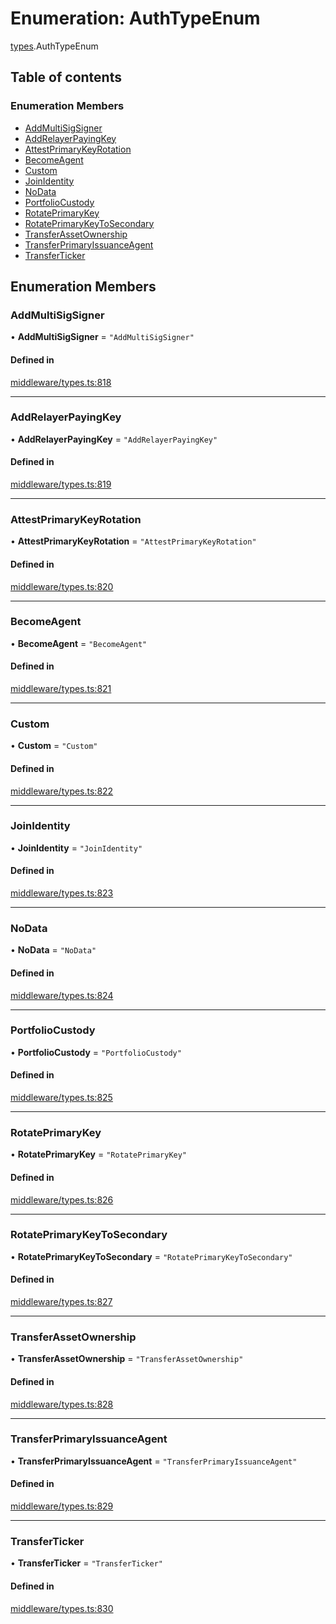 # Enumeration: AuthTypeEnum

[types](../wiki/types).AuthTypeEnum

## Table of contents

### Enumeration Members

- [AddMultiSigSigner](../wiki/types.AuthTypeEnum#addmultisigsigner)
- [AddRelayerPayingKey](../wiki/types.AuthTypeEnum#addrelayerpayingkey)
- [AttestPrimaryKeyRotation](../wiki/types.AuthTypeEnum#attestprimarykeyrotation)
- [BecomeAgent](../wiki/types.AuthTypeEnum#becomeagent)
- [Custom](../wiki/types.AuthTypeEnum#custom)
- [JoinIdentity](../wiki/types.AuthTypeEnum#joinidentity)
- [NoData](../wiki/types.AuthTypeEnum#nodata)
- [PortfolioCustody](../wiki/types.AuthTypeEnum#portfoliocustody)
- [RotatePrimaryKey](../wiki/types.AuthTypeEnum#rotateprimarykey)
- [RotatePrimaryKeyToSecondary](../wiki/types.AuthTypeEnum#rotateprimarykeytosecondary)
- [TransferAssetOwnership](../wiki/types.AuthTypeEnum#transferassetownership)
- [TransferPrimaryIssuanceAgent](../wiki/types.AuthTypeEnum#transferprimaryissuanceagent)
- [TransferTicker](../wiki/types.AuthTypeEnum#transferticker)

## Enumeration Members

### AddMultiSigSigner

• **AddMultiSigSigner** = ``"AddMultiSigSigner"``

#### Defined in

[middleware/types.ts:818](https://github.com/PolymeshAssociation/polymesh-sdk/blob/8a9e72221/src/middleware/types.ts#L818)

___

### AddRelayerPayingKey

• **AddRelayerPayingKey** = ``"AddRelayerPayingKey"``

#### Defined in

[middleware/types.ts:819](https://github.com/PolymeshAssociation/polymesh-sdk/blob/8a9e72221/src/middleware/types.ts#L819)

___

### AttestPrimaryKeyRotation

• **AttestPrimaryKeyRotation** = ``"AttestPrimaryKeyRotation"``

#### Defined in

[middleware/types.ts:820](https://github.com/PolymeshAssociation/polymesh-sdk/blob/8a9e72221/src/middleware/types.ts#L820)

___

### BecomeAgent

• **BecomeAgent** = ``"BecomeAgent"``

#### Defined in

[middleware/types.ts:821](https://github.com/PolymeshAssociation/polymesh-sdk/blob/8a9e72221/src/middleware/types.ts#L821)

___

### Custom

• **Custom** = ``"Custom"``

#### Defined in

[middleware/types.ts:822](https://github.com/PolymeshAssociation/polymesh-sdk/blob/8a9e72221/src/middleware/types.ts#L822)

___

### JoinIdentity

• **JoinIdentity** = ``"JoinIdentity"``

#### Defined in

[middleware/types.ts:823](https://github.com/PolymeshAssociation/polymesh-sdk/blob/8a9e72221/src/middleware/types.ts#L823)

___

### NoData

• **NoData** = ``"NoData"``

#### Defined in

[middleware/types.ts:824](https://github.com/PolymeshAssociation/polymesh-sdk/blob/8a9e72221/src/middleware/types.ts#L824)

___

### PortfolioCustody

• **PortfolioCustody** = ``"PortfolioCustody"``

#### Defined in

[middleware/types.ts:825](https://github.com/PolymeshAssociation/polymesh-sdk/blob/8a9e72221/src/middleware/types.ts#L825)

___

### RotatePrimaryKey

• **RotatePrimaryKey** = ``"RotatePrimaryKey"``

#### Defined in

[middleware/types.ts:826](https://github.com/PolymeshAssociation/polymesh-sdk/blob/8a9e72221/src/middleware/types.ts#L826)

___

### RotatePrimaryKeyToSecondary

• **RotatePrimaryKeyToSecondary** = ``"RotatePrimaryKeyToSecondary"``

#### Defined in

[middleware/types.ts:827](https://github.com/PolymeshAssociation/polymesh-sdk/blob/8a9e72221/src/middleware/types.ts#L827)

___

### TransferAssetOwnership

• **TransferAssetOwnership** = ``"TransferAssetOwnership"``

#### Defined in

[middleware/types.ts:828](https://github.com/PolymeshAssociation/polymesh-sdk/blob/8a9e72221/src/middleware/types.ts#L828)

___

### TransferPrimaryIssuanceAgent

• **TransferPrimaryIssuanceAgent** = ``"TransferPrimaryIssuanceAgent"``

#### Defined in

[middleware/types.ts:829](https://github.com/PolymeshAssociation/polymesh-sdk/blob/8a9e72221/src/middleware/types.ts#L829)

___

### TransferTicker

• **TransferTicker** = ``"TransferTicker"``

#### Defined in

[middleware/types.ts:830](https://github.com/PolymeshAssociation/polymesh-sdk/blob/8a9e72221/src/middleware/types.ts#L830)
